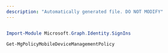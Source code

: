```yaml
---
description: "Automatically generated file. DO NOT MODIFY"
---
```


```powershell

Import-Module Microsoft.Graph.Identity.SignIns

Get-MgPolicyMobileDeviceManagementPolicy

```